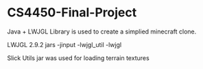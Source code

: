 # CS4450-Final-Project
Java + LWJGL Library is used to create a simplied minecraft clone. 

LWJGL 2.9.2 jars
-jinput
-lwjgl_util
-lwjgl

Slick Utils jar was used for loading terrain textures
